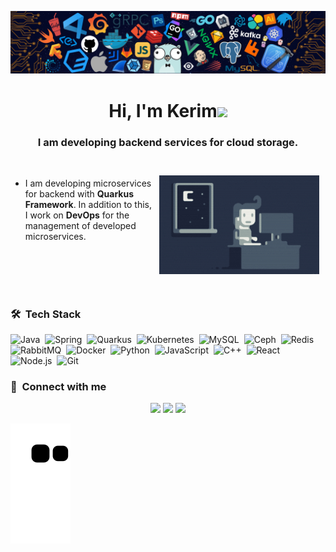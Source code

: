 ![Github Banner](https://raw.githubusercontent.com/KevinPatel04/KevinPatel04/master/header.png)

<h1 align="center">Hi, I'm Kerim<img width="30px" src="https://raw.githubusercontent.com/iampavangandhi/iampavangandhi/master/gifs/Hi.gif"></h1>

<h3 font-size="20" align="center">I am developing backend services for cloud storage.</h3>
<br>

<img align="right" style="width:16rem; margin:10px;height:auto" src="https://raw.githubusercontent.com/AVS1508/AVS1508/master/assets/Night-Coding.gif"/>

- I am developing microservices for backend with **Quarkus Framework**. In addition to this, I work on **DevOps** for the management of developed microservices.

<br><br><br><br>

### 🛠 &nbsp;Tech Stack

![Java](https://img.shields.io/badge/-Java-05122A?style=flat&logo=Java&logoColor=FFA518)&nbsp;
![Spring](https://img.shields.io/badge/Spring-05122A?style=flat&logo=spring&logoColor=green)&nbsp;
![Quarkus](https://img.shields.io/badge/Quarkus-05122A?style=flat&logo=quarkus&logoColor=blue)&nbsp;
![Kubernetes](https://img.shields.io/badge/Kubernetes-05122A?style=flat&logo=kubernetes&logoColor=blue)&nbsp;
![MySQL](https://img.shields.io/badge/-MySQL-05122A?style=flat&logo=mysql&logoColor=4479A1)&nbsp;
![Ceph](https://img.shields.io/badge/-Ceph-05122A?style=flat&logo=ceph&logoColor=red)&nbsp;
![Redis](https://img.shields.io/badge/-Redis-05122A?style=flat&logo=redis&logoColor=red)&nbsp;
![RabbitMQ](https://img.shields.io/badge/-RabbitMQ-05122A?style=flat&logo=rabbitmq&logoColor=orange)&nbsp;
![Docker](https://img.shields.io/badge/Docker-05122A?style=flat&logo=docker&logoColor=blue)&nbsp;
![Python](https://img.shields.io/badge/-Python-05122A?style=flat&logo=python)&nbsp;
![JavaScript](https://img.shields.io/badge/-JavaScript-05122A?style=flat&logo=javascript)&nbsp;
![C++](https://img.shields.io/badge/-C++-05122A?style=flat&logo=C%2B%2B&logoColor=00599C)&nbsp;
![React](https://img.shields.io/badge/-React-05122A?style=flat&logo=react)&nbsp;
![Node.js](https://img.shields.io/badge/-Node.js-05122A?style=flat&logo=node.js)&nbsp;
![Git](https://img.shields.io/badge/-Git-05122A?style=flat&logo=git)&nbsp;

### 🔗 &nbsp;Connect with me

<div>
<p align="center">
<a href = "https://www.linkedin.com/in/abdulkerim-aksak/"><img src="https://img.icons8.com/fluent/48/000000/linkedin.png"/></a>
<a href = "https://twitter.com/kerim_aksak"><img src="https://img.icons8.com/fluent/48/000000/twitter.png"/></a>
<a href = "https://www.instagram.com/kerim.aksak/"><img src="https://img.icons8.com/fluent/48/000000/instagram-new.png"/></a>
</p>
</div>


![snake svg](https://github.com/KerimAksak/KerimAksak/blob/output/github-contribution-grid-snake.svg)
